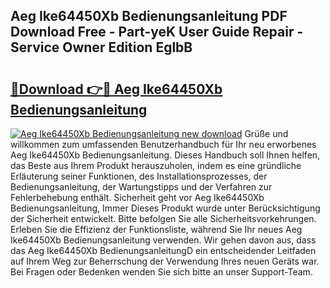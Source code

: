 ## Aeg Ike64450Xb Bedienungsanleitung PDF Download Free - Part-yeK User Guide Repair - Service Owner Edition EglbB

# <h2><a href="http://df46iy.blite.top/?on=Aeg+Ike64450Xb+Bedienungsanleitung">🔗Download 👉🔴 Aeg Ike64450Xb Bedienungsanleitung</a></h2>

[![Aeg Ike64450Xb Bedienungsanleitung new download](https://i.imgur.com/lujVjoI.png)](http://df46iy.blite.top/?on=Aeg+Ike64450Xb+Bedienungsanleitung)
Grüße und willkommen zum umfassenden Benutzerhandbuch für Ihr neu erworbenes Aeg Ike64450Xb Bedienungsanleitung. Dieses Handbuch soll Ihnen helfen, das Beste aus Ihrem Produkt herauszuholen, indem es eine gründliche Erläuterung seiner Funktionen, des Installationsprozesses, der Bedienungsanleitung, der Wartungstipps und der Verfahren zur Fehlerbehebung enthält. Sicherheit geht vor Aeg Ike64450Xb Bedienungsanleitung, Immer Dieses Produkt wurde unter Berücksichtigung der Sicherheit entwickelt. Bitte befolgen Sie alle Sicherheitsvorkehrungen. Erleben Sie die Effizienz der Funktionsliste, während Sie Ihr neues Aeg Ike64450Xb Bedienungsanleitung verwenden. Wir gehen davon aus, dass das Aeg Ike64450Xb BedienungsanleitungD ein entscheidender Leitfaden auf Ihrem Weg zur Beherrschung der Verwendung Ihres neuen Geräts war. Bei Fragen oder Bedenken wenden Sie sich bitte an unser Support-Team.
